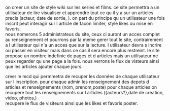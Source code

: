 on creer un site de style wiki sur les series et films.
ce site permettra a un utilisateur de lire visualiser et apprendre tout ce qu il y a sur un articles precis (acteur, date de sortie, ).
on part du principe qu un utilisateur une fois inscrit peut interagir sur l article de facon limiter, style likes ou mise en favoris.   
nous nomerons 5 administrateus du site, ceux ci auront un acces complet au renseignement et pourrons par la meme
gerer tout le site, contrairement a l utilisateur qui n'a un acces que sur la lecture.
l utilisateur devra s incrire ou passer en visiteur mais dans ce cas il sera encore plus restreint.
le site propose un nombre indefinie de pages et d articles mais un utilisateur ne peux regarder qu une page a la fois.
nous verrons le flux de visteurs ainsi que les articles ajouter chaque jours.




creer le mcd qui permmetra de recuper les données de chaque utilisateur sur l inscription.
pour chaque admin les renseignement des depots d articles et renseignements (nom, prenom,poste)
pour chaque articles on recupere tout les renseignements sur l articles ({acteurs?},date de creation, video, photos,)  
recupere le flux de visiteurs ainsi que les likes et favoris poster.
